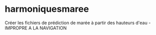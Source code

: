 # harmoniquesmaree
Créer les fichiers de prédiction de marée à partir des hauteurs d'eau - IMPROPRE A LA NAVIGATION
